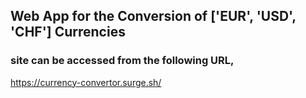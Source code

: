 ## Web App for the Conversion of ['EUR', 'USD', 'CHF'] Currencies

### site can be accessed from the following URL,

https://currency-convertor.surge.sh/
